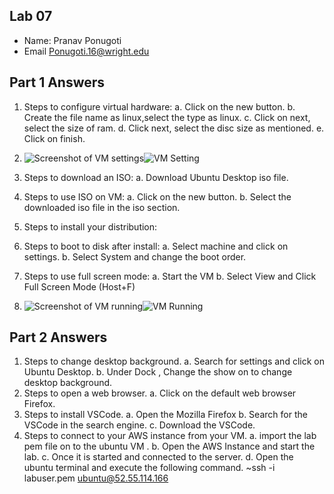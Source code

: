 ## Lab 07

- Name: Pranav Ponugoti
- Email Ponugoti.16@wright.edu

## Part 1 Answers

1. Steps to configure virtual hardware: 
    a. Click on the new button.
    b. Create the file name as linux,select the type as linux. 
    c. Click on next, select the size of ram. 
    d. Click next, select the disc size as mentioned.
    e. Click on finish. 
2. ![Screenshot of VM settings](relative_path_to_image_filename_here)![VM Setting](https://user-images.githubusercontent.com/112095478/197318541-fb6c4b3e-88de-4e95-ad40-fb43402894b0.png)

3. Steps to download an ISO: 
   a. Download Ubuntu Desktop iso file.
4. Steps to use ISO on VM:
   a. Click on the new button.
   b. Select the downloaded iso file in the iso section.
5. Steps to install your distribution:
6. Steps to boot to disk after install: 
   a. Select machine and click on settings.
   b. Select System and change the boot order.
7. Steps to use full screen mode:
   a. Start the VM 
   b. Select View and Click Full Screen Mode (Host+F)
8. ![Screenshot of VM running](relative_path_to_image_filename_here)![VM Running](https://user-images.githubusercontent.com/112095478/197317589-3a116474-0b31-4df6-a5aa-5dd63a92e169.png)


## Part 2 Answers

1. Steps to change desktop background.
  a. Search for settings and click on Ubuntu Desktop.
  b. Under Dock , Change the show on to change desktop background.
2. Steps to open a web browser.
  a. Click on the default web browser Firefox.
3. Steps to install VSCode.
  a. Open the Mozilla Firefox 
  b. Search for the VSCode in the search engine.
  c. Download the VSCode.
4. Steps to connect to your AWS instance from your VM.
  a. import the lab pem file on to the ubuntu VM .
  b. Open the AWS Instance and start the lab.
  c. Once it is started and connected to the server.
  d. Open the ubuntu terminal and execute the following command.
       ~ssh -i labuser.pem ubuntu@52.55.114.166
